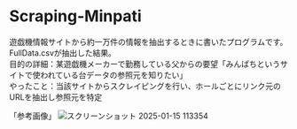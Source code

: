 # Scraping-Minpati
遊戯機情報サイトから約一万件の情報を抽出するときに書いたプログラムです。
<br>
FullData.csvが抽出した結果。
<br>
目的の詳細：某遊戯機メーカーで勤務している父からの要望「みんぱちというサイトで使われている台データの参照元を知りたい」<br>
やったこと：当該サイトからスクレイピングを行い、ホールごとにリンク元のURLを抽出し参照元を特定
<br>


「参考画像」
![スクリーンショット 2025-01-15 113354](https://github.com/user-attachments/assets/de308ac7-d68c-4509-964b-0711da5ecd16)
